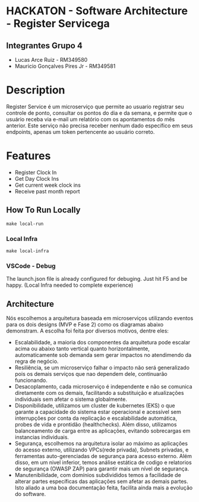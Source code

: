 # HACKATON - Software Architecture - Register Servicega

## Integrantes Grupo 4

- Lucas Arce Ruiz - RM349580
- Mauricio Gonçalves Pires Jr - RM349581

# Description

Register Service é um microserviço que permite ao usuario registrar seu controle de ponto, consultar os pontos do dia e da semana, e permite que o usuário receba via e-mail um relatório com os apontamentos do mês anterior. Este serviço não precisa receber nenhum dado específico em seus endpoints, apenas um token pertencente ao usuário correto. 

# Features

- Register Clock In
- Get Day Clock Ins
- Get current week clock ins
- Receive past month report

## How To Run Locally

```shell
make local-run
```

### Local Infra

```shell
make local-infra
```

### VSCode - Debug
The launch.json file is already configured for debuging. Just hit F5 and be happy. (Local Infra needed to complete experience)

## Architecture

Nós escolhemos a arquitetura baseada em microserviços utilizando eventos para os dois designs (MVP e Fase 2) como os diagramas abaixo demonstram. A escolha foi feita por diversos motivos, dentre eles:

- Escalabilidade, a maioria dos componentes da arquitetura pode escalar acima ou abaixo tanto vertical quanto horizontalmente, automaticamente sob demanda sem gerar impactos no atendimendo da regra de negócio.
- Resiliência, se um microserviço falhar o impacto não será generalizado pois os demais serviços que nao dependem dele, continuarão funcionando.
- Desacoplamento, cada microserviço é independente e não se comunica diretamente com os demais, facilitando a substituição e atualizações individuais sem afetar o sistema globalmente.
- Disponibilidade, utilizamos um cluster de kubernetes (EKS) o que garante a capacidade do sistema estar operacional e acessível sem interrupções por conta da replicação e escalabilidade automática, probes de vida e prontidão (healthchecks). Além disso, utilizamos balanceamento de carga entre as aplicações, evitando sobrecargas em instancias individuais.
- Segurança, escolhemos na arquitetura isolar ao máximo as aplicações do acesso externo, utilizando VPCs(rede privada), Subnets privadas, e ferramentas auto-gerenciadas de segurança para acesso externo. Além disso, em um nivel inferior, temos análise estática de codigo e relatorios de segurança (OWASP ZAP) para garantir mais um nível de segurança.
- Manutenibilidade, com domínios subdivididos temos a facilidade de alterar partes específicas das aplicações sem afetar as demais partes. Isto aliado a uma boa documentação feita, facilita ainda mais a evolução do software.